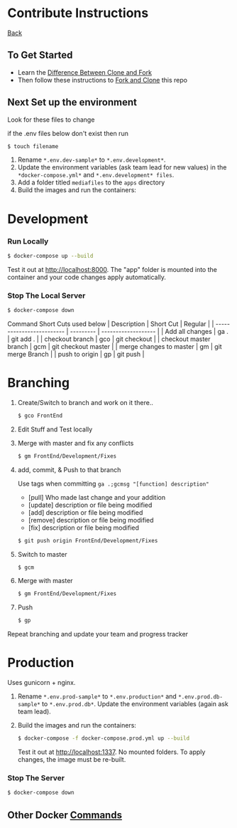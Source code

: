 # Contribute Instructions
[Back](./)

## To Get Started

- Learn the [Difference Between Clone and Fork](https://www.toolsqa.com/git/difference-between-git-clone-and-git-fork/)
- Then follow these instructions to [Fork and Clone](https://help.github.com/en/github/getting-started-with-github/fork-a-repo) this repo

## Next Set up the environment

Look for these files to change

<!-- ![image](static/img/docs/look-for-me.jpeg) -->
if the .env files below don't exist then run
```Bash
$ touch filename
```

1. Rename `*.env.dev-sample*` to `*.env.development*`.
2. Update the environment variables (ask team lead for new values) in the `*docker-compose.yml*` and `*.env.development* files`.
3. Add a folder titled `mediafiles` to the `apps` directory
4. Build the images and run the containers:


# Development

### Run Locally
```sh
$ docker-compose up --build
```

Test it out at [http://localhost:8000](http://localhost:8000). The "app" folder is mounted into the container and your code changes apply automatically.

### Stop The Local Server
```sh
$ docker-compose down
```

Command Short Cuts used below
| Description               | Short Cut |       Regular       |
| ------------------------- | --------- | ------------------- |
| Add all changes           |  ga .     | git add .           |
| checkout branch           |  gco      | git checkout        |
| checkout master branch    |  gcm      | git checkout master |
| merge changes to master   |  gm       | git merge Branch    |
| push to origin            |  gp       | git push            |


# Branching

1. Create/Switch to branch and work on it there.. 
    ```sh
    $ gco FrontEnd
    ```

2. Edit Stuff and Test locally

3. Merge with master and fix any conflicts
    ```sh
    $ gm FrontEnd/Development/Fixes
    ```

4. add, commit, & Push to that branch

    Use tags when committing ```ga .;gcmsg "[function] description"```
    * [pull]    Who made last change and your addition
    * [update]  description or file being modified
    * [add]     description or file being modified
    * [remove]  description or file being modified
    * [fix]     description or file being modified
    ```sh
    $ git push origin FrontEnd/Development/Fixes
    ```

5. Switch to master
    ```sh
    $ gcm
    ```
6. Merge with master
    ```sh
    $ gm FrontEnd/Development/Fixes
    ```
7. Push
    ```sh
    $ gp
    ```

Repeat branching and update your team and progress tracker


# Production

Uses gunicorn + nginx.

1. Rename `*.env.prod-sample*` to `*.env.production*` and `*.env.prod.db-sample*` to `*.env.prod.db*`. Update the environment variables (again ask team lead).
2. Build the images and run the containers:

    ```sh
    $ docker-compose -f docker-compose.prod.yml up --build
    ```

    Test it out at [http://localhost:1337](http://localhost:1337). No mounted folders. To apply changes, the image must be re-built.

### Stop The Server
```sh
$ docker-compose down
```

## Other Docker [Commands](Docs/Docker-comands.md)
